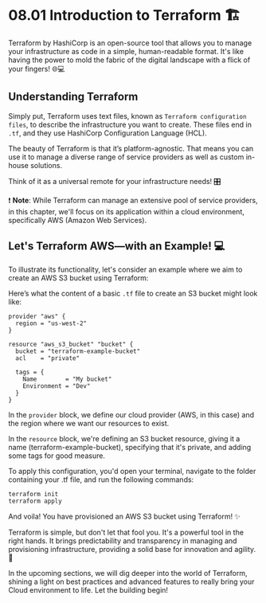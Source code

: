 # 08.01 Introduction to Terraform 🏗️

Terraform by HashiCorp is an open-source tool that allows you to manage your infrastructure as code in a simple, human-readable format. It's like having the power to mold the fabric of the digital landscape with a flick of your fingers! 🌐💻

## Understanding Terraform 

Simply put, Terraform uses text files, known as `Terraform configuration files`, to describe the infrastructure you want to create. These files end in `.tf`, and they use HashiCorp Configuration Language (HCL). 

The beauty of Terraform is that it’s platform-agnostic. That means you can use it to manage a diverse range of service providers as well as custom in-house solutions. 

Think of it as a universal remote for your infrastructure needs! 🎛️

❗ **Note**: While Terraform can manage an extensive pool of service providers, in this chapter, we'll focus on its application within a cloud environment, specifically AWS (Amazon Web Services).

## Let's Terraform AWS—with an Example! 💻

To illustrate its functionality, let's consider an example where we aim to create an AWS S3 bucket using Terraform:

Here’s what the content of a basic `.tf` file to create an S3 bucket might look like:

```hcl
provider "aws" {
  region = "us-west-2"
}

resource "aws_s3_bucket" "bucket" {
  bucket = "terraform-example-bucket"
  acl    = "private"

  tags = {
    Name        = "My bucket"
    Environment = "Dev"
  }
}
```

In the `provider` block, we define our cloud provider (AWS, in this case) and the region where we want our resources to exist. 

In the `resource` block, we're defining an S3 bucket resource, giving it a name (terraform-example-bucket), specifying that it's private, and adding some tags for good measure. 

To apply this configuration, you'd open your terminal, navigate to the folder containing your .tf file, and run the following commands:

```bash
terraform init
terraform apply
```

And voila! You have provisioned an AWS S3 bucket using Terraform! ✨

Terraform is simple, but don't let that fool you. It's a powerful tool in the right hands. It brings predictability and transparency in managing and provisioning infrastructure, providing a solid base for innovation and agility. 🚀

In the upcoming sections, we will dig deeper into the world of Terraform, shining a light on best practices and advanced features to really bring your Cloud environment to life. Let the building begin!